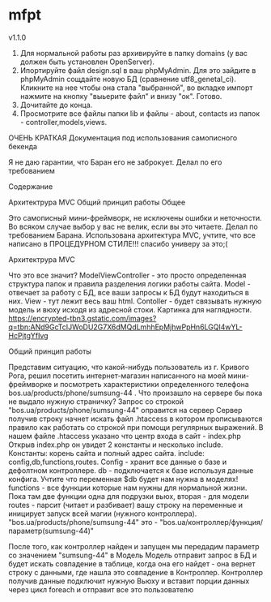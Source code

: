 # mfpt
v1.1.0


1. Для нормальной работы раз архивируйте в папку domains (у вас должен быть установлен OpenServer).
2. Ипортируйте файл design.sql в ваш phpMyAdmin. Для это зайдите в phpMyAdmin сощдайте новую БД  (сравнение utf8_genetal_ci). Кликните на нее чтобы она стала "выбранной",  во вкладке импорт нажмите на кнопку "выьерите файл" и внизу "ок". Готово.
3. Дочитайте до конца.
4. Просмотрите все файлы папки lib и файлы - about, contacts из папок -  controller,models,views.  


ОЧЕНЬ КРАТКАЯ Документация под использования самописного бекенда

Я не даю гарантии, что Баран его не заброкует.
Делал по его требованием

Содержание

Aрхитектрура MVC Общий принцип работы
Общее

Это самописный мини-фреймворк, не исключены ошибки и неточности. Во всяком случае выбор у вас не велик, если вы это читаете. Делал по требованием Барана. Использована архитектура MVC, учтите, что все написано в ПРОЦЕДУРНОМ СТИЛЕ!!! спасибо универу за это;(


Aрхитектрура MVC

Что это все значит? 
ModelViewController - это просто определенная структура папок и правила разделения логики работы сайта. 
Model - отвечает за работу с БД, все ваши запросы к БД будут находиться в них.
View - тут лежит весь ваш html.
Contoller - будет связывать нужную модель и вюху исходя из адресной стоки.
Картинка для наглядности. 
https://encrypted-tbn3.gstatic.com/images?q=tbn:ANd9GcTcIJWoDU2G7X6dMQdLmhhEpMjhwPpHn6LGQl4wYL-HcPjtgYfIvg


Общий принцип работы

Представим ситуацию, что какой-нибудь пользователь из г. Кривого Рога, решил посетить интернет-магазин написанного на моей мини-фреймворке и посмотреть характеристики определенного телефона bos.ua/products/phone/sumsung-44 . Что произашло на сервере бы пока не выдало нужную страничку?
Запрос со строкой "bos.ua/products/phone/sumsung-44" оправится на сервер
Сервер получив строку начнет искать файл .htaccess в котором прописываются правило как работать со строкой при помощи регулярных выражений. 
В нашем файле .htaccess указано что центр входа в сайт - index.php
Открыв index.php он увидет 2 константы и несколько include. 
Константы: корень сайта и полный адрес сайта. 
include: config,db,functions,routes.
Config - хранит все данные о базе и дефолтном контроллере.
db - подключается к базе используя данные конфига. Учтите что переменная $db будет нам нужна в моделях!
functions - все функции которые нам нужны для нормальной жизни. Пока там две функции одна для подрузки вьюх, вторая - для модели
routes - парсит (читает и разбивает) вашу строку на переменные и иницирует запуск всей магии (нужного контроллера). 
"bos.ua/products/phone/sumsung-44" это - 
"bos.ua/контроллер/функция/параметр(sumsung-44)"

После того, как контроллер найден и запущен мы передадим параметр со значением "sumsung-44" в Модель
Модель отправит запрос в БД и будет искать совпадение в таблице, когда она его найдет - она вернет строку с данными, где нашла это совпадение в Контроллер.
Контроллер получив данные подключит нужную Вьюху и вставит порции данных через цикл foreach и отправит все это пользователю

